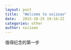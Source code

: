 ```yaml
---
layout: post
title:  "Welcome to xxiieao"
date:   2015-10-25 19:16:22
categories: other
author: xxiieao
---
```


值得纪念的第一步